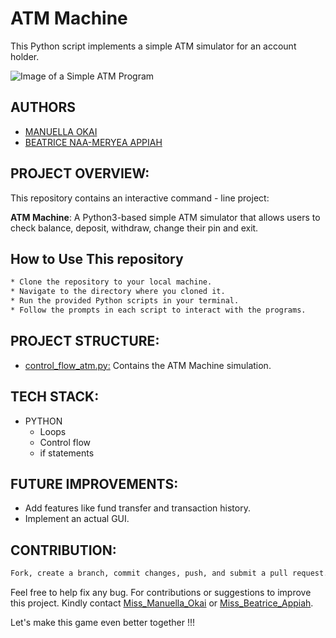 # ATM Machine
This Python script implements a simple ATM simulator for an account holder.


![Image of a Simple ATM Program](https://raw.githubusercontent.com/yemz/ATMDemo/master/images/bank2.png)


## AUTHORS
* [MANUELLA OKAI](https://www.linkedin.com/in/manuella-okai-9bb414253?utm_source=share&utm_campaign=share_via&utm_content=profile&utm_medium=ios_app)
* [BEATRICE NAA-MERYEA APPIAH](https://www.linkedin.com/in/beatrice-naa-meryea-appiah-468a5431b?trk=contact-info)


## PROJECT OVERVIEW:
This repository contains an interactive command - line project:

**ATM Machine**: A Python3-based simple ATM simulator that allows users to check balance, deposit,
withdraw, change their pin and exit.


## How to Use This repository
``` bash
* Clone the repository to your local machine.
* Navigate to the directory where you cloned it.
* Run the provided Python scripts in your terminal.
* Follow the prompts in each script to interact with the programs.
```


## PROJECT STRUCTURE:
* <u>control_flow_atm.py:</u> Contains the ATM Machine simulation.


## TECH STACK:
* PYTHON
   - Loops
   - Control flow
   - if statements


## FUTURE IMPROVEMENTS:
* Add features like fund transfer and transaction history.
* Implement an actual GUI.


## CONTRIBUTION:
``` bash
Fork, create a branch, commit changes, push, and submit a pull request.
```
Feel free to help fix any bug.
For contributions or suggestions to improve this project. Kindly contact [Miss_Manuella_Okai](https://www.linkedin.com/in/manuella-okai-9bb414253?utm_source=share&utm_campaign=share_via&utm_content=profile&utm_medium=ios_app) or [Miss_Beatrice_Appiah](https://wa.me/qr/Y3G6KHYEQY5SK1).

Let's make this game even better together !!!
